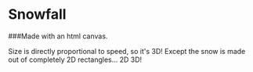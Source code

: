 # Snowfall

###Made with an html canvas.

Size is directly proportional to speed, so it's 3D! Except the snow is made out of completely 2D rectangles... 2D 3D!
